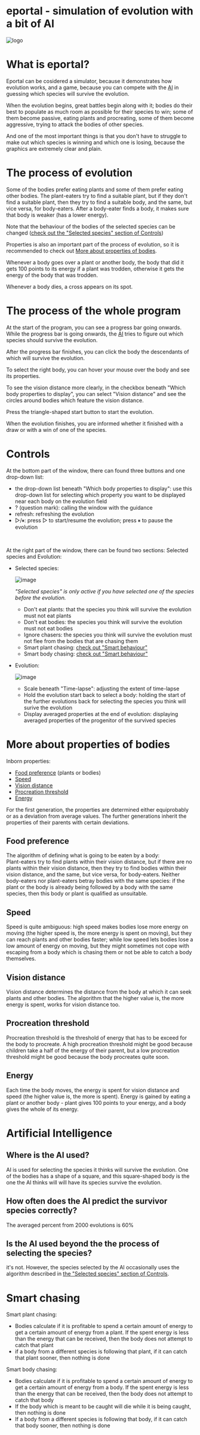 # eportal - simulation of evolution with a bit of AI

![logo](https://user-images.githubusercontent.com/95244851/172011644-34148bdb-7509-4fec-8ba4-ce3158b5f1bf.png)

# What is eportal?
Eportal can be cosidered a simulator, because it demonstrates how evolution works, and a game, because you can compete with the [AI](#ai) in guessing which species will survive the evolution.
<br>

When the evolution begins, great battles begin along with it; bodies do their best to populate as much room as possible for their species to win; some of them become passive, eating plants and procreating, some of them become aggressive, trying to attack the bodies of other species.
<br>

And one of the most important things is that you don't have to struggle to make out which species is winning and which one is losing, because the graphics are extremely clear and plain.
<br>

# The process of evolution
Some of the bodies prefer eating plants and some of them prefer eating other bodies. The plant-eaters try to find a suitable plant, but if they don't find a suitable plant, then they try to find a suitable body, and the same, but vice versa, for body-eaters. After a body-eater finds a body, it makes sure that body is weaker (has a lower energy).

Note that the behaviour of the bodies of the selected species can be changed ([check out the "Selected species" section of Controls](#controls))
<br>

Properties is also an important part of the process of evolution, so it is recommended to check out [More about properties of bodies](#more-properties).

Whenever a body goes over a plant or another body, the body that did it gets 100 points to its energy if a plant was trodden, otherwise it gets the energy of the body that was trodden.

Whenever a body dies, a cross appears on its spot.

# The process of the whole program
At the start of the program, you can see a progress bar going onwards. While the progress bar is going onwards, the [AI](#ai) tries to figure out which species should survive the evolution.
<br>

After the progress bar finishes, you can click the body the descendants of which will survive the evolution.

To select the right body, you can hover your mouse over the body and see its properties.

To see the vision distance more clearly, in the checkbox beneath "Which body properties to display", you can select "Vision distance" and see the circles around bodies which feature the vision distance.
<br>

Press the triangle-shaped start button to start the evolution.
<br>

When the evolution finishes, you are informed whether it finished with a draw or with a win of one of the species.
<br>

# Controls <a id="controls"></a>
At the bottom part of the window, there can found three buttons and one drop-down list:

* the drop-down list beneath "Which body properties to display": use this drop-down list for selecting which property you want to be displayed near each body on the evolution field
* ? (question mark): calling the window with the guidance
* refresh: refreshing the evolution
* ▷/⏸︎: press ▷ to start/resume the evolution; press ⏸︎ to pause the evolution
<br>

At the right part of the window, there can be found two sections: Selected species and Evolution:

* Selected species:

  ![image](https://user-images.githubusercontent.com/95244851/172018546-55176a49-2558-4ffd-bdea-7153da9df96d.png)
  
  _"Selected species" is only active if you have selected one of the species before the evolution._

  * Don't eat plants: that the species you think will survive the evolution must not eat plants
  * Don't eat bodies: the species you think will survive the evolution must not eat bodies
  * Ignore chasers: the species you think will survive the evolution must not flee from the bodies that are chasing them
  * Smart plant chasing: [check out "Smart behaviour"](#smart-behaviour)
  * Smart body chasing: [check out "Smart behaviour"](#smart-behaviour)

* Evolution:

  ![image](https://user-images.githubusercontent.com/95244851/172018578-b5f118f8-0d9d-4533-8463-d0d870171383.png)
  * Scale beneath "Time-lapse": adjusting the extent of time-lapse
  * Hold the evolution start back to select a body: holding the start of the further evolutions back for selecting the species you think will surive the evolution
  * Display averaged properties at the end of evolution: displaying averaged properties of the progenitor of the survived species

# More about properties of bodies <a id="more-properties"></a>
Inborn properties:
* [Food preference](#more-food-preference) (plants or bodies)
* [Speed](#more-speed)
* [Vision distance](#more-vision-distance)
* [Procreation threshold](#more-procreation-threshold)
* [Energy](#more-energy)

For the first generation, the properties are determined either equiprobably or as a deviation from average values. The further generations inherit the properties of their parents with certain deviations.

## Food preference <a id="more-food-preference"></a>
The algorithm of defining what is going to be eaten by a body:\
Plant-eaters try to find plants within their vision distance, but if there are no plants within their vision distance, then they try to find bodies within their vision distance, and the same, but vice versa, for body-eaters. Neither body-eaters nor plant-eaters betray bodies with the same species: if the plant or the body is already being followed by a body with the same species, then this body or plant is qualified as unsuitable.

## Speed <a id="more-speed"></a>
Speed is quite ambiguous: high speed makes bodies lose more energy on moving (the higher speed is, the more energy is spent on moving), but they can reach plants and other bodies faster; while low speed lets bodies lose a low amount of energy on moving, but they might sometimes not cope with escaping from a body which is chasing them or not be able to catch a body themselves.

## Vision distance <a id="more-vision-distance"></a>
Vision distance determines the distance from the body at which it can seek plants and other bodies. The algorithm that the higher value is, the more energy is spent, works for vision distance too.

## Procreation threshold <a id="more-procreation-threshold"></a>
Procreation threshold is the threshold of energy that has to be exceed for the body to procreate. A high procreation threshold might be good because children take a half of the energy of their parent, but a low procreation threshold might be good because the body procreates quite soon.

## Energy <a id="more-energy"></a>
Each time the body moves, the energy is spent for vision distance and speed (the higher value is, the more is spent).
Energy is gained by eating a plant or another body - plant gives 100 points to your energy, and a body gives the whole of its energy.

# Artificial Intelligence <a id="ai"></a>
## Where is the AI used?
AI is used for selecting the species it thinks will survive the evolution. One of the bodies has a shape of a square, and this square-shaped body is the one the AI thinks will will have its species survive the evolution.

## How often does the AI predict the survivor species correctly?
The averaged percent from 2000 evolutions is 60%

## Is the AI used beyond the the process of selecting the species?
it's not. However, the species selected by the AI occasionally uses the algorithm described in [the "Selected species" section of Controls](#controls).

# Smart chasing <a id="smart-behaviour"></a>
Smart plant chasing:
* Bodies calculate if it is profitable to spend a certain amount of energy to get a certain amount of energy from a plant. If the spent energy is less than the energy that can be received, then the body does not attempt to catch that plant
* if a body from a different species is following that plant, if it can catch that plant sooner, then nothing is done

Smart body chasing:
* Bodies calculate if it is profitable to spend a certain amount of energy to get a certain amount of energy from a body. If the spent energy is less than the energy that can be received, then the body does not attempt to catch that body
* If the body which is meant to be caught will die while it is being caught, then nothing is done
* If a body from a different species is following that body, if it can catch that body sooner, then nothing is done
